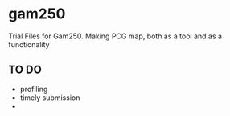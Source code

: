 # gam250

Trial Files for Gam250. Making PCG map, both as a tool and as a functionality


## TO DO

 - profiling
 - timely submission
 - 
